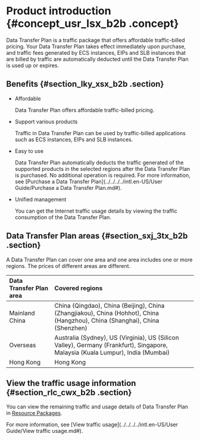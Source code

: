 # Product introduction {#concept_usr_lsx_b2b .concept}

 Data Transfer Plan is a traffic package that offers affordable traffic-billed pricing. Your Data Transfer Plan takes effect immediately upon purchase, and traffic fees generated by ECS instances, EIPs and SLB instances that are billed by traffic are automatically deducted until the Data Transfer Plan is used up or expires.

## Benefits {#section_lky_xsx_b2b .section}

-   Affordable

    Data Transfer Plan offers affordable traffic-billed pricing.

-   Support various products

    Traffic in Data Transfer Plan can be used by traffic-billed applications such as ECS instances, EIPs and SLB instances.

-   Easy to use

    Data Transfer Plan automatically deducts the traffic generated of the supported products in the selected regions after the Data Transfer Plan is purchased. No additional operation is required. For more information, see [Purchase a Data Transfer Plan](../../../../intl.en-US/User Guide/Purchase a Data Transfer Plan.md#).

-   Unified management

    You can get the Internet traffic usage details by viewing the traffic consumption of the Data Transfer Plan.


## Data Transfer Plan areas {#section_sxj_3tx_b2b .section}

A Data Transfer Plan can cover one area and one area includes one or more regions. The prices of different areas are different.

|Data Transfer Plan area|Covered regions|
|:----------------------|:--------------|
|Mainland China|China \(Qingdao\), China \(Beijing\), China \(Zhangjiakou\), China \(Hohhot\), China \(Hangzhou\), China \(Shanghai\), China \(Shenzhen\)|
|Overseas|Australia \(Sydney\), US \(Virginia\), US \(Silicon Valley\), Germany \(Frankfurt\), Singapore, Malaysia \(Kuala Lumpur\), India \(Mumbai\)|
|Hong Kong|Hong Kong|

## View the traffic usage information {#section_rlc_cwx_b2b .section}

You can view the remaining traffic and usage details of Data Transfer Plan in [Resource Packages](https://expense.console.aliyun.com/?#/flow/list/).

For more information, see [View traffic usage](../../../../intl.en-US/User Guide/View traffic usage.md#).

